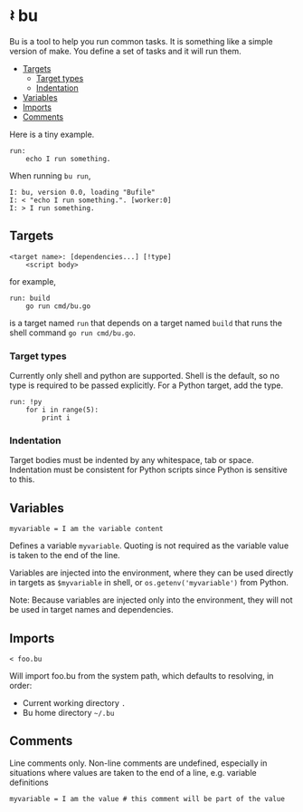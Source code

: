 
# 𝄽 bu

Bu is a tool to help you run common tasks. It is something like a simple version
of make. You define a set of tasks and it will run them.

- [Targets](#targets)
  - [Target types](#target-types)
  - [Indentation](#indentation)
- [Variables](#variables)
- [Imports](#imports)
- [Comments](#comments)

Here is a tiny example.

    run:
        echo I run something.

When running `bu run`,

    I: bu, version 0.0, loading "Bufile"
    I: < "echo I run something.". [worker:0]
    I: > I run something.

## Targets

    <target name>: [dependencies...] [!type] 
        <script body>

for example,

    run: build
        go run cmd/bu.go

is a target named `run` that depends on a target named `build` that runs the
shell command `go run cmd/bu.go`.

### Target types

Currently only shell and python are supported. Shell is the default, so no type
is required to be passed explicitly. For a Python target, add the type.

    run: !py
        for i in range(5):
            print i

### Indentation

Target bodies must be indented by any whitespace, tab or space. Indentation must
be consistent for Python scripts since Python is sensitive to this.

## Variables

    myvariable = I am the variable content

Defines a variable `myvariable`. Quoting is not required as the variable value
is taken to the end of the line.

Variables are injected into the environment,
where they can be used directly in targets as `$myvariable` in shell, or
`os.getenv('myvariable')` from Python.

Note: Because variables are injected only into the environment, they will not be
used in target names and dependencies.

## Imports

    < foo.bu

Will import foo.bu from the system path, which defaults to resolving, in order:

* Current working directory `.`
* Bu home directory `~/.bu`

## Comments  

Line comments only. Non-line comments are undefined, especially in situations
where values are taken to the end of a line, e.g. variable definitions

    myvariable = I am the value # this comment will be part of the value
